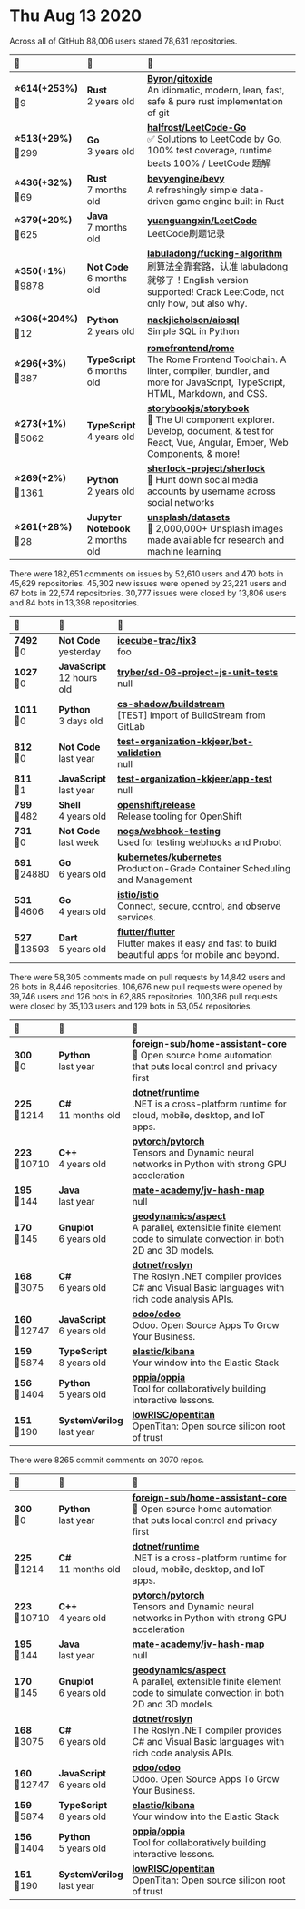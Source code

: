 # Thu Aug 13 2020

Across all of GitHub 88,006 users stared 
78,631 repositories. 

| :page_with_curl: | :calendar: | :page_with_curl: |
| :--- | :--- | :--- |
| **:star:614(+253%)**<br>:twisted_rightwards_arrows:9 | **Rust**<br>2 years old | **[Byron/gitoxide](https://github.com/Byron/gitoxide)**<br>An idiomatic, modern, lean, fast, safe & pure rust implementation of git |
| **:star:513(+29%)**<br>:twisted_rightwards_arrows:299 | **Go**<br>3 years old | **[halfrost/LeetCode-Go](https://github.com/halfrost/LeetCode-Go)**<br>✅ Solutions to LeetCode by Go, 100% test coverage, runtime beats 100% / LeetCode 题解 |
| **:star:436(+32%)**<br>:twisted_rightwards_arrows:69 | **Rust**<br>7 months old | **[bevyengine/bevy](https://github.com/bevyengine/bevy)**<br>A refreshingly simple data-driven game engine built in Rust |
| **:star:379(+20%)**<br>:twisted_rightwards_arrows:625 | **Java**<br>7 months old | **[yuanguangxin/LeetCode](https://github.com/yuanguangxin/LeetCode)**<br>LeetCode刷题记录 |
| **:star:350(+1%)**<br>:twisted_rightwards_arrows:9878 | **Not Code**<br>6 months old | **[labuladong/fucking-algorithm](https://github.com/labuladong/fucking-algorithm)**<br>刷算法全靠套路，认准 labuladong 就够了！English version supported! Crack LeetCode, not only how, but also why.  |
| **:star:306(+204%)**<br>:twisted_rightwards_arrows:12 | **Python**<br>2 years old | **[nackjicholson/aiosql](https://github.com/nackjicholson/aiosql)**<br>Simple SQL in Python |
| **:star:296(+3%)**<br>:twisted_rightwards_arrows:387 | **TypeScript**<br>6 months old | **[romefrontend/rome](https://github.com/romefrontend/rome)**<br>The Rome Frontend Toolchain. A linter, compiler, bundler, and more for JavaScript, TypeScript, HTML, Markdown, and CSS. |
| **:star:273(+1%)**<br>:twisted_rightwards_arrows:5062 | **TypeScript**<br>4 years old | **[storybookjs/storybook](https://github.com/storybookjs/storybook)**<br>📓 The UI component explorer. Develop, document, & test for React, Vue, Angular, Ember, Web Components, & more! |
| **:star:269(+2%)**<br>:twisted_rightwards_arrows:1361 | **Python**<br>2 years old | **[sherlock-project/sherlock](https://github.com/sherlock-project/sherlock)**<br>🔎 Hunt down social media accounts by username across social networks |
| **:star:261(+28%)**<br>:twisted_rightwards_arrows:28 | **Jupyter Notebook**<br>2 months old | **[unsplash/datasets](https://github.com/unsplash/datasets)**<br>🎁 2,000,000+ Unsplash images made available for research and machine learning |

There were 182,651 comments on issues by 52,610 users and 470 bots in 45,629 repositories.
45,302 new issues were opened by 23,221 users and 67 bots in 22,574 repositories.
30,777 issues were closed by 13,806 users and 84 bots in 13,398 repositories.

| :speech_balloon: | :calendar: | :page_with_curl: |
| :--- | :--- | :--- |
| **7492**<br>:twisted_rightwards_arrows:0 | **Not Code**<br>yesterday | **[icecube-trac/tix3](https://github.com/icecube-trac/tix3)**<br>foo |
| **1027**<br>:twisted_rightwards_arrows:0 | **JavaScript**<br>12 hours old | **[tryber/sd-06-project-js-unit-tests](https://github.com/tryber/sd-06-project-js-unit-tests)**<br>null |
| **1011**<br>:twisted_rightwards_arrows:0 | **Python**<br>3 days old | **[cs-shadow/buildstream](https://github.com/cs-shadow/buildstream)**<br>[TEST] Import of BuildStream from GitLab |
| **812**<br>:twisted_rightwards_arrows:0 | **Not Code**<br>last year | **[test-organization-kkjeer/bot-validation](https://github.com/test-organization-kkjeer/bot-validation)**<br>null |
| **811**<br>:twisted_rightwards_arrows:1 | **JavaScript**<br>last year | **[test-organization-kkjeer/app-test](https://github.com/test-organization-kkjeer/app-test)**<br>null |
| **799**<br>:twisted_rightwards_arrows:482 | **Shell**<br>4 years old | **[openshift/release](https://github.com/openshift/release)**<br>Release tooling for OpenShift |
| **731**<br>:twisted_rightwards_arrows:0 | **Not Code**<br>last week | **[nogs/webhook-testing](https://github.com/nogs/webhook-testing)**<br>Used for testing webhooks and Probot |
| **691**<br>:twisted_rightwards_arrows:24880 | **Go**<br>6 years old | **[kubernetes/kubernetes](https://github.com/kubernetes/kubernetes)**<br>Production-Grade Container Scheduling and Management |
| **531**<br>:twisted_rightwards_arrows:4606 | **Go**<br>4 years old | **[istio/istio](https://github.com/istio/istio)**<br>Connect, secure, control, and observe services. |
| **527**<br>:twisted_rightwards_arrows:13593 | **Dart**<br>5 years old | **[flutter/flutter](https://github.com/flutter/flutter)**<br>Flutter makes it easy and fast to build beautiful apps for mobile and beyond. |

There were 58,305 comments made on pull requests by 14,842 users and 26 bots in 8,446 repositories.
106,676 new pull requests were opened by 39,746 users and 126 bots in 62,885 repositories.
100,386 pull requests were closed by 35,103 users and 129 bots in 53,054 repositories.

| :speech_balloon: | :calendar: | :page_with_curl: |
| :--- | :--- | :--- |
| **300**<br>:twisted_rightwards_arrows:0 | **Python**<br>last year | **[foreign-sub/home-assistant-core](https://github.com/foreign-sub/home-assistant-core)**<br>:house_with_garden: Open source home automation that puts local control and privacy first |
| **225**<br>:twisted_rightwards_arrows:1214 | **C#**<br>11 months old | **[dotnet/runtime](https://github.com/dotnet/runtime)**<br>.NET is a cross-platform runtime for cloud, mobile, desktop, and IoT apps. |
| **223**<br>:twisted_rightwards_arrows:10710 | **C++**<br>4 years old | **[pytorch/pytorch](https://github.com/pytorch/pytorch)**<br>Tensors and Dynamic neural networks in Python with strong GPU acceleration |
| **195**<br>:twisted_rightwards_arrows:144 | **Java**<br>last year | **[mate-academy/jv-hash-map](https://github.com/mate-academy/jv-hash-map)**<br>null |
| **170**<br>:twisted_rightwards_arrows:145 | **Gnuplot**<br>6 years old | **[geodynamics/aspect](https://github.com/geodynamics/aspect)**<br>A parallel, extensible finite element code to simulate convection in both 2D and 3D models. |
| **168**<br>:twisted_rightwards_arrows:3075 | **C#**<br>6 years old | **[dotnet/roslyn](https://github.com/dotnet/roslyn)**<br>The Roslyn .NET compiler provides C# and Visual Basic languages with rich code analysis APIs. |
| **160**<br>:twisted_rightwards_arrows:12747 | **JavaScript**<br>6 years old | **[odoo/odoo](https://github.com/odoo/odoo)**<br>Odoo. Open Source Apps To Grow Your Business. |
| **159**<br>:twisted_rightwards_arrows:5874 | **TypeScript**<br>8 years old | **[elastic/kibana](https://github.com/elastic/kibana)**<br>Your window into the Elastic Stack |
| **156**<br>:twisted_rightwards_arrows:1404 | **Python**<br>5 years old | **[oppia/oppia](https://github.com/oppia/oppia)**<br>Tool for collaboratively building interactive lessons. |
| **151**<br>:twisted_rightwards_arrows:190 | **SystemVerilog**<br>last year | **[lowRISC/opentitan](https://github.com/lowRISC/opentitan)**<br>OpenTitan: Open source silicon root of trust |

There were 8265 commit comments on 3070 repos.

| :speech_balloon: | :calendar: | :page_with_curl: |
| :--- | :--- | :--- |
| **300**<br>:twisted_rightwards_arrows:0 | **Python**<br>last year | **[foreign-sub/home-assistant-core](https://github.com/foreign-sub/home-assistant-core)**<br>:house_with_garden: Open source home automation that puts local control and privacy first |
| **225**<br>:twisted_rightwards_arrows:1214 | **C#**<br>11 months old | **[dotnet/runtime](https://github.com/dotnet/runtime)**<br>.NET is a cross-platform runtime for cloud, mobile, desktop, and IoT apps. |
| **223**<br>:twisted_rightwards_arrows:10710 | **C++**<br>4 years old | **[pytorch/pytorch](https://github.com/pytorch/pytorch)**<br>Tensors and Dynamic neural networks in Python with strong GPU acceleration |
| **195**<br>:twisted_rightwards_arrows:144 | **Java**<br>last year | **[mate-academy/jv-hash-map](https://github.com/mate-academy/jv-hash-map)**<br>null |
| **170**<br>:twisted_rightwards_arrows:145 | **Gnuplot**<br>6 years old | **[geodynamics/aspect](https://github.com/geodynamics/aspect)**<br>A parallel, extensible finite element code to simulate convection in both 2D and 3D models. |
| **168**<br>:twisted_rightwards_arrows:3075 | **C#**<br>6 years old | **[dotnet/roslyn](https://github.com/dotnet/roslyn)**<br>The Roslyn .NET compiler provides C# and Visual Basic languages with rich code analysis APIs. |
| **160**<br>:twisted_rightwards_arrows:12747 | **JavaScript**<br>6 years old | **[odoo/odoo](https://github.com/odoo/odoo)**<br>Odoo. Open Source Apps To Grow Your Business. |
| **159**<br>:twisted_rightwards_arrows:5874 | **TypeScript**<br>8 years old | **[elastic/kibana](https://github.com/elastic/kibana)**<br>Your window into the Elastic Stack |
| **156**<br>:twisted_rightwards_arrows:1404 | **Python**<br>5 years old | **[oppia/oppia](https://github.com/oppia/oppia)**<br>Tool for collaboratively building interactive lessons. |
| **151**<br>:twisted_rightwards_arrows:190 | **SystemVerilog**<br>last year | **[lowRISC/opentitan](https://github.com/lowRISC/opentitan)**<br>OpenTitan: Open source silicon root of trust |

